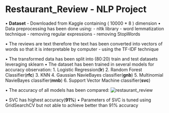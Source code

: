 # Restaurant_Review - NLP Project

• **Dataset** - Downloaded from Kaggle containing ( 10000 * 8 ) dimension 
•  Data preprocessing has been done using:
                - nltk library 
                - word lemmatization technique
                - removing regular expressions
                - removing StopWords 
                    
•  The reviews are text therefore the text has been converted into vectors of words so that it is interpretable by computer 
               - using the TF-IDF technique 

•  The transformed data has been split into (80:20) train and test datasets leveraging sklearn 
•  The dataset has been trained in several models for accuracy observation:
                     1. Logistic Regression(**lr**)
                     2. Random Forest Classifier(**rfc**)
                     3. KNN 
                     4. Gaussian NavieBayes classifier(**gnb**)
                     5. Multinomial NavieBayes classifier(**mnb**)
                     6. Support Vector Machine classifier(**svc**)

• The accuracy of all models has been compared:
![restaurant_review](https://github.com/vs1161/Restaurant_Review/assets/106301220/51d6ab34-d28f-4ebb-afbf-367e3e0a87cc)

• SVC has highest accuracy(**91%**)
• Parameters of SVC is tuned using GridSearchCV but not able to achieve better than 91% accuracy 
